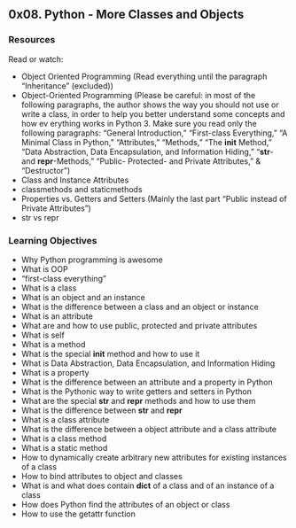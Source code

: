 ## 0x08. Python - More Classes and Objects

### Resources

Read or watch:

- Object Oriented Programming (Read everything until the paragraph “Inheritance” (excluded))
- Object-Oriented Programming (Please be careful: in most of the following paragraphs, the author shows the 	way you should not use or write a class, in order to help you better understand some concepts and how ev
	erything works in Python 3. Make sure you read only the following paragraphs:
	 “General Introduction,” “First-class Everything,” “A Minimal Class in Python,”
	 “Attributes,” “Methods,” “The __init__ Method,” “Data Abstraction,
	 Data Encapsulation, and Information Hiding,” “__str__- and __repr__-Methods,”
	 “Public- Protected- and Private Attributes,” & “Destructor”)
- Class and Instance Attributes
- classmethods and staticmethods
- Properties vs. Getters and Setters (Mainly the last part “Public instead of Private Attributes”)
- str vs repr

### Learning Objectives

- Why Python programming is awesome
- What is OOP
- “first-class everything”
- What is a class
- What is an object and an instance
- What is the difference between a class and an object or instance
- What is an attribute
- What are and how to use public, protected and private attributes
- What is self
- What is a method
- What is the special __init__ method and how to use it
- What is Data Abstraction, Data Encapsulation, and Information Hiding
- What is a property
- What is the difference between an attribute and a property in Python
- What is the Pythonic way to write getters and setters in Python
- What are the special __str__ and __repr__ methods and how to use them
- What is the difference between __str__ and __repr__
- What is a class attribute
- What is the difference between a object attribute and a class attribute
- What is a class method
- What is a static method
- How to dynamically create arbitrary new attributes for existing instances of a class
- How to bind attributes to object and classes
- What is and what does contain __dict__ of a class and of an instance of a class
- How does Python find the attributes of an object or class
- How to use the getattr function



